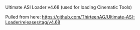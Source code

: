 Ultimate ASI Loader v4.68 (used for loading Cinematic Tools)

Pulled from here: https://github.com/ThirteenAG/Ultimate-ASI-Loader/releases/tag/v4.68